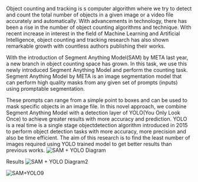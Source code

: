 Object counting and tracking is s computer algorithm where we try to detect and count the total number of objects in a given image or a video file accurately and automatically. With advancements in technology, there has been a rise in the number
of object counting algorithms and technique. With recent increase in interest in the field of Machine Learning and Artificial Intelligence, object counting and tracking research has also shown remarkable growth with countless authors publishing their works.
 
With the introduction of Segment Anything Model(SAM) by META last year, a new branch in object counting space has grown. In this task, we use this newly introduced Segment Anything Model and perform the counting task. Segment Anything Model by META is an image segmentation model that can perform high quality masks from any given set of prompts (inputs) using promptable segmentation.

These prompts can range from a simple point to boxes and can be used to mask specific objects in an image file. In this novel approach, we combine Segment Anything Model with a detection layer of YOLO(You Only Look Once) to achieve greater results with more accuracy and prediction. YOLO is a real time is a single stage objectdetection algorithm introduced in 2015 to perform object detection tasks with more accuracy, more precision and also be time efficient. The aim of this research is to find the least number of images required using YOLO trained model to get better results than previous works.
![SAM + YOLO Diagram](https://github.com/user-attachments/assets/567a6a47-0e88-4f68-886f-d0c104931a01)

Results 
![SAM + YOLO Diagram2](https://github.com/user-attachments/assets/65a587f4-5c1e-4d7e-9b28-11adb2a973f4)

![SAM+YOLO9](https://github.com/user-attachments/assets/2a7ad2c2-c8b3-4ac7-a288-a9829ddc9357)

